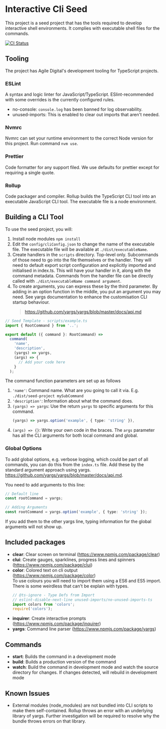 # Interactive Cli Seed

This project is a seed project that has the tools required to develop
interactive shell environments. It complies with executable shell files for the
commands.

[![CI Status](https://github.com/agiledigital-labs/interactive-cli-seed/actions/workflows/node.js.yml/badge.svg)](https://github.com/agiledigital-labs/interactive-cli-seed/actions/workflows/node.js.yml)

## Tooling

The project has Agile Digital's development tooling for TypeScript projects.

### ESLint

A syntax and logic linter for JavaScript/TypeScript. ESlint-recommended with
some overrides is the currently configured rules.

- no-console: `console.log` has been banned for log observability.
- unused-imports: This is enabled to clear out imports that aren't needed.

### Nvmrc

Nvmrc can set your runtime environment to the correct Node version for this
project. Run command `nvm use`.

### Prettier

Code formatter for any support filed. We use defaults for prettier except for
requiring a single quote.

### Rollup

Code packager and compiler. Rollup builds the TypeScript CLI tool into an
executable JavaScript CLI tool. The executable file is a node environment.

## Building a CLI Tool

To use the seed project, you will:

1. Install node modules `npm install`
2. Edit the `config/cliConfig.json` to change the name of the executable file.
   The executable file will be available at `./dist/executableName`.
3. Create handlers in the `scripts` directory. Top-level only. Subcommands of
   those need to go into the file themselves or the handler. They will need to
   default export script configuration and explicitly imported and initialised 
   in index.ts. This will have your handler in it, along with the command metadata. 
   Commands from the handler file can be directly called with 
   `./dist/executableName command argument`.
4. To create arguments, you can express these by the third parameter. By adding
   in an option function in the middle, you put an argument you may need. See
   yargs documentation to enhance the customisation CLI startup behaviour.
   > https://github.com/yargs/yargs/blob/master/docs/api.md

```typescript
// Seed Template - scripts/example.ts
import { RootCommand } from '..';

export default ({ command }: RootCommand) =>
  command(
    'name',
    'description',
    (yargs) => yargs,
    (args) => {
      // Add your code here
    }
  );
```

The command function parameters are set up as follows

1. `'name'`: Command name. What are you going to call it via. E.g.
   `./dist/seed-project mySubCommand`
2. `'description'`: Information about what the command does.
3. `(yargs) => yargs`: Use the return `yargs` to specific arguments for this
   command.
   ```typescript
   (yargs) => yargs.option('example', { type: 'string' }),
   ```
4. `(args) => {}`: Write your own code in the braces. The `args` parameter has
   all the CLI arguments for both local command and global.

### Global Options

To add global options, e.g. verbose logging, which could be part of all
commands, you can do this from the `index.ts` file. Add these by the standard
argument approach using yargs.
https://github.com/yargs/yargs/blob/master/docs/api.md.

You need to add arguments to this line:

```typescript
// Default line
const rootCommand = yargs;

// Adding Arguments
const rootCommand = yargs.option('example', { type: 'string' });
```

If you add them to the other yargs line, typing information for the global
arguments will not show up.

## Included packages

- **clear**: Clear screen on terminal (https://www.npmjs.com/package/clear)
- **clui**: Create gauges, sparklines, progress lines and spinners
  (https://www.npmjs.com/package/clui)
- **color**: Colored text on cli output (https://www.npmjs.com/package/color)
  <br/>To use colours you will need to import them using a ES6 and ES5 import.
  There is some weirdless that can't be explain with types.
  ```typescript
  // @ts-ignore - Type Defs from Import
  // eslint-disable-next-line unused-imports/no-unused-imports-ts
  import colors from 'colors';
  require('colors');
  ```
- **inquirer**: Create interactive prompts
  (https://www.npmjs.com/package/inquirer)
- **yargs**: Command line parser (https://www.npmjs.com/package/yargs)

## Commands

- **start**: Builds the command in a development mode
- **build**: Builds a production version of the command
- **watch**: Build the command in development mode and watch the source
  directory for changes. If changes detected, will rebuild in development mode

## Known Issues

- External modules (node_modules) are not bundled into CLI scripts to make them
  self-contained. Rollup throws an error with an underlying library of yargs.
  Further investigation will be required to resolve why the bundle throws errors
  on that library.
